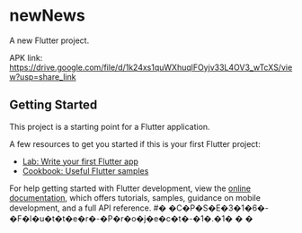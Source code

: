 # newNews

A new Flutter project.

APK link: https://drive.google.com/file/d/1k24xs1quWXhuqlFOyjv33L4OV3_wTcXS/view?usp=share_link

## Getting Started

This project is a starting point for a Flutter application.

A few resources to get you started if this is your first Flutter project:

- [Lab: Write your first Flutter app](https://docs.flutter.dev/get-started/codelab)
- [Cookbook: Useful Flutter samples](https://docs.flutter.dev/cookbook)

For help getting started with Flutter development, view the
[online documentation](https://docs.flutter.dev/), which offers tutorials,
samples, guidance on mobile development, and a full API reference.
#� �C�P�S�E�3�1�6�-�F�l�u�t�t�e�r�-�P�r�o�j�e�c�t�-�1�.�1�
�
�
